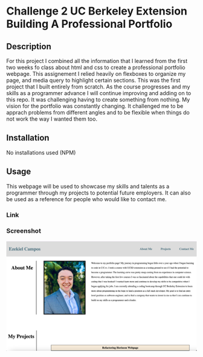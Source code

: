 # Challenge 2 UC Berkeley Extension Building A Professional Portfolio

## Description

For this project I combined all the information that I learned from the first two weeks fo class about html and css to create a professional portfolio webpage.  This assignement I relied heavily on flexboxes to organize my page, and media query to highlight certain sections.  This was the first project that I built entirely from scratch. As the course progresses and my skills as a programmer advance I will continue improving and adding on to this repo.  It was challenging having to create something from nothing. My vision for the portfolio was constantly changing.  It challenged me to be apprach problems from different angles and to be flexible when things do not work the way I wanted them too.

## Installation

No installations used (NPM)

## Usage

This webpage will be used to showcase my skills and talents as a programmer through my projects to potential future employers. It can also be used as a reference for people who would like to contact me.

### Link


### Screenshot

![alt text](./assets/images/screenshot-page.png)

